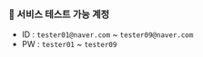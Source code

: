### 🧪 서비스 테스트 가능 계정
- ID : `tester01@naver.com` ~ `tester09@naver.com` <br>
- PW : `tester01` ~ `tester09`
